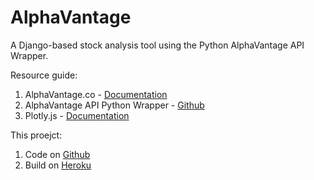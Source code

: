 # AlphaVantage
A Django-based stock analysis tool using the Python AlphaVantage API Wrapper.

Resource guide:
1. AlphaVantage.co - [Documentation](https://www.alphavantage.co/documentation/)
2. AlphaVantage API Python Wrapper - [Github](https://github.com/RomelTorres/alpha_vantage)
3. Plotly.js - [Documentation](https://plot.ly/javascript/)

This proejct:
1. Code on [Github](https://github.com/ishaansaxena/AlphaVantage)
2. Build on [Heroku]()
